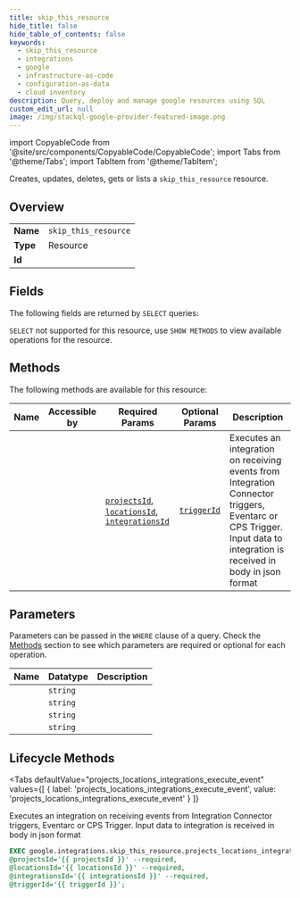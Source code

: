 ```yaml
--- 
title: skip_this_resource
hide_title: false
hide_table_of_contents: false
keywords:
  - skip_this_resource
  - integrations
  - google
  - infrastructure-as-code
  - configuration-as-data
  - cloud inventory
description: Query, deploy and manage google resources using SQL
custom_edit_url: null
image: /img/stackql-google-provider-featured-image.png
---
```


import CopyableCode from '@site/src/components/CopyableCode/CopyableCode';
import Tabs from '@theme/Tabs';
import TabItem from '@theme/TabItem';

Creates, updates, deletes, gets or lists a <code>skip_this_resource</code> resource.

## Overview
<table><tbody>
<tr><td><b>Name</b></td><td><code>skip_this_resource</code></td></tr>
<tr><td><b>Type</b></td><td>Resource</td></tr>
<tr><td><b>Id</b></td><td><CopyableCode code="google.integrations.skip_this_resource" /></td></tr>
</tbody></table>

## Fields

The following fields are returned by `SELECT` queries:

`SELECT` not supported for this resource, use `SHOW METHODS` to view available operations for the resource.


## Methods

The following methods are available for this resource:

<table>
<thead>
    <tr>
    <th>Name</th>
    <th>Accessible by</th>
    <th>Required Params</th>
    <th>Optional Params</th>
    <th>Description</th>
    </tr>
</thead>
<tbody>
<tr>
    <td><a href="#projects_locations_integrations_execute_event"><CopyableCode code="projects_locations_integrations_execute_event" /></a></td>
    <td><CopyableCode code="exec" /></td>
    <td><a href="#parameter-projectsId"><code>projectsId</code></a>, <a href="#parameter-locationsId"><code>locationsId</code></a>, <a href="#parameter-integrationsId"><code>integrationsId</code></a></td>
    <td><a href="#parameter-triggerId"><code>triggerId</code></a></td>
    <td>Executes an integration on receiving events from Integration Connector triggers, Eventarc or CPS Trigger. Input data to integration is received in body in json format</td>
</tr>
</tbody>
</table>

## Parameters

Parameters can be passed in the `WHERE` clause of a query. Check the [Methods](#methods) section to see which parameters are required or optional for each operation.

<table>
<thead>
    <tr>
    <th>Name</th>
    <th>Datatype</th>
    <th>Description</th>
    </tr>
</thead>
<tbody>
<tr id="parameter-integrationsId">
    <td><CopyableCode code="integrationsId" /></td>
    <td><code>string</code></td>
    <td></td>
</tr>
<tr id="parameter-locationsId">
    <td><CopyableCode code="locationsId" /></td>
    <td><code>string</code></td>
    <td></td>
</tr>
<tr id="parameter-projectsId">
    <td><CopyableCode code="projectsId" /></td>
    <td><code>string</code></td>
    <td></td>
</tr>
<tr id="parameter-triggerId">
    <td><CopyableCode code="triggerId" /></td>
    <td><code>string</code></td>
    <td></td>
</tr>
</tbody>
</table>

## Lifecycle Methods

<Tabs
    defaultValue="projects_locations_integrations_execute_event"
    values={[
        { label: 'projects_locations_integrations_execute_event', value: 'projects_locations_integrations_execute_event' }
    ]}
>
<TabItem value="projects_locations_integrations_execute_event">

Executes an integration on receiving events from Integration Connector triggers, Eventarc or CPS Trigger. Input data to integration is received in body in json format

```sql
EXEC google.integrations.skip_this_resource.projects_locations_integrations_execute_event 
@projectsId='{{ projectsId }}' --required, 
@locationsId='{{ locationsId }}' --required, 
@integrationsId='{{ integrationsId }}' --required, 
@triggerId='{{ triggerId }}';
```
</TabItem>
</Tabs>
